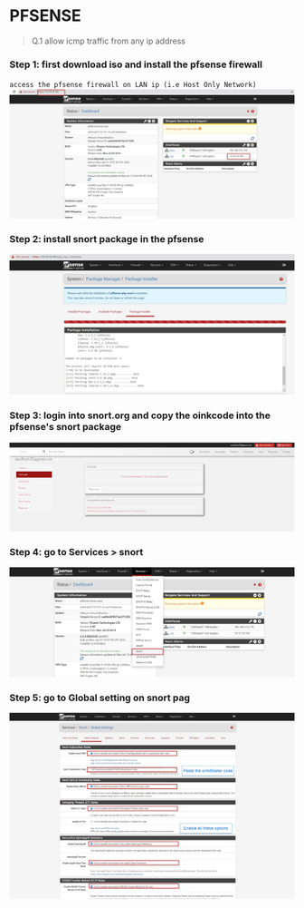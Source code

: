 # PFSENSE

> Q.1 allow icmp traffic from any ip address

### Step 1: first download iso and install the pfsense firewall
 `access the pfsense firewall on LAN ip (i.e Host Only Network)`
 ![oinkcode](./images/0.jpg)
### Step 2: install snort package in the pfsense
 ![oinkcode](./images/1.jpg)

### Step 3: login into snort.org and copy the oinkcode into the pfsense's snort package
 ![oinkcode](./images/2.jpg)
### Step 4: go to Services > snort 
 ![oinkcode](./images/3.jpg)
### Step 5: go to Global setting on snort pag 
 ![oinkcode](./images/4_.jpg)



